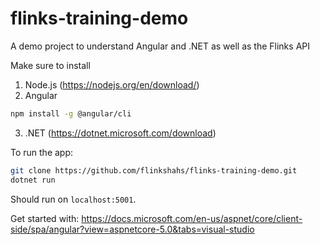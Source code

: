 # flinks-training-demo
A demo project to understand Angular and .NET as well as the Flinks API

Make sure to install
1. Node.js (https://nodejs.org/en/download/)
2. Angular
  ```bash
  npm install -g @angular/cli
  ```
3. .NET (https://dotnet.microsoft.com/download)

To run the app:
```bash
git clone https://github.com/flinkshahs/flinks-training-demo.git
dotnet run
```

Should run on `localhost:5001`.

Get started with: https://docs.microsoft.com/en-us/aspnet/core/client-side/spa/angular?view=aspnetcore-5.0&tabs=visual-studio
